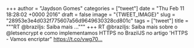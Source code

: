 
+++
author = "Jaydson Gomes"
categories = ["tweet"]
date = "Thu Feb 11 18:28:02 +0000 2016"
draft = false
image = "{TWEET_IMAGE}"
slug = "28953e3e4d032f775607a56d9649630328cd801c"
tags = ["tweet"]
title = """RT @braziljs: Saiba mais ..."""
+++
RT @braziljs: Saiba mais sobre o @letsencrypt e como implementamos HTTPS no BrazilJS no artigo 'HTTPS - Vamos encriptar" https://t.co/vwg70…
